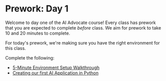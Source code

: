 # Prework: Day 1

Welcome to day one of the AI Advocate course! Every class has prework that you are expected to complete _before_ class. We aim for prework to take 10 and 20 minutes to complete.

For today's prework, we're making sure you have the right environment for this class.

Complete the following:

- [5-Minute Environment Setup Walkthrough](prework_1.md)
- [Creating our first AI Application in Python](prework_2.md)
